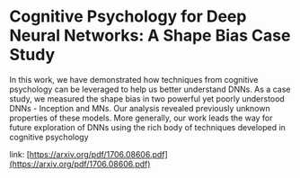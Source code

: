 # Cognitive Psychology for Deep Neural Networks: A Shape Bias Case Study

In this work, we have demonstrated how techniques from cognitive psychology can be leveraged to help us better understand DNNs. As a case study, we measured the shape bias in two powerful yet poorly understood DNNs - Inception and MNs. Our analysis revealed previously unknown properties of these models. More generally, our work leads the way for future exploration of DNNs using the rich body of techniques developed in cognitive psychology

link: [https://arxiv.org/pdf/1706.08606.pdf](https://arxiv.org/pdf/1706.08606.pdf)


